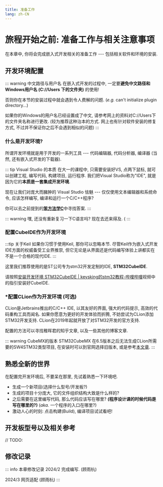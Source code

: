 ```yaml
---
title: 准备工作
lang: zh-CN
---
```


# 旅程开始之前: 准备工作与相关注意事项

在本章中, 你将会完成嵌入式开发相关的准备工作 ---
包括相关软件和环境的安装.

## 开发环境配置

::: warning 中文路径与用户名
在嵌入式开发的过程中, 一定要**避免中文路径和Windows用户名
(C://Users 下的文件夹)** 的使用!

否则你在本节的安装过程中就会遇到令人费解的问题. (*e.g.* can't initialize plugin directory...)

如果你的Windows的用户名已经设置成了中文, 请参考网上的资料对C://Users下的文件夹名称进行更改. (较为推荐这种治本的方式. 网上也有针对软件安装的修复方式, 不过并不保证你之后不会遇到相似的问题)
:::

### 什么是开发环境?

所谓开发环境就是用于开发的一系列工具 --- 代码编辑器, 代码分析器, 编译器 (当然, 还有嵌入式开发的下载器).

::: tip Visual Studio 的本质
在大一的课程中, 只需要安装好VS, 点两下鼠标,
就可以创建工程, 编写代码, 构建项目, 运行程序. 我们把Visual
Studio称为\"IDE\", 就是因为它的**本质是一套集成开发环境**.

现在让我们对庞大而臃肿的 Visual Studio 怯魅 --- 仅仅使用文本编辑器和系统命令,
应该怎样编写, 编译和运行一个C/C++程序?

你可以去之前提到的[**笨方法学C**](https://wizardforcel.gitbooks.io/lcthw/content/)中寻找答案.
:::

::: warning 嘿, 还没有重新复习一下C语言吗?
现在去还来得及. (
:::

### 配置CubeIDE作为开发环境

:::tip 关于Keil
如果你习惯于使用Keil, 那你可以忽略本节.
尽管Keil作为嵌入式开发IDE方面的权威备受工业界推崇,
但它无论是从界面还是代码编写体验上讲都实在不是一个合格的现代IDE.
:::

这里我们推荐使用的是ST公司专为stm32开发定制的IDE, **STM32CubeIDE**.

请按照[安装开发环境 STM32CubeIDE \|
keysking的stm32教程-哔哩哔哩](https://b23.tv/ieviM3F)视频中的指引安装好CubeIDE.

### \*配置CLion作为开发环境 (可选)

CLion是Jetbrains推出的C/C++ IDE, 以其友好的界面, 强大的代码提示,
高效的代码重构工具而闻名. 如果你愿意为更好的开发体验而折腾,
不妨尝试为CLion添加STM32开发支持.
CLion在2019年起就开放了对STM32开发的官方支持.

配置的方法可以寻找稚晖君的知乎文章, 以及一些其他的博客文章.

::: warning CubeMX的版本
STM32CubeMX 在6.5版本之后无法生成CLion所需要的SW4STM32类型项目,
在安装时可以到官网选择旧版本,
或是参考[本文章](https://blog.csdn.net/m0_54490453/article/details/128921674).
:::

## 熟悉全新的世界

在配置完开发环境后, 不要呆在那里, 先试着熟悉一下环境吧.

-   生成一个新项目(选择什么型号/开发板?)
-   生成的项目十分庞大, 它的文件组织结构大致是什么样的?
-   之后需要在这里编写代码, 那么代码应该写在哪里?
    **(程序设计课的时候代码是写在哪里的?)** (*aka.* 一个程序的入口在哪里?)
-   激动人心的时刻: 点击构建(Build), 编译项目试试看吧!

## 开发板型号以及相关参考

// TODO:

## 修改记录
::: info 本章修改记录
2024/2 完成编写. (顾雨杭)

2024/3 网页适配 (顾雨杭)
:::